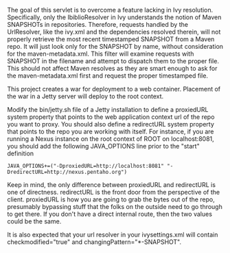 The goal of this servlet is to overcome a feature lacking in Ivy resolution.  Specifically, only the IbiblioResolver in
Ivy understands the notion of Maven SNAPSHOTs in repositories.  Therefore, requests handled by the UrlResolver, like the
ivy.xml and the dependencies resolved therein, will not properly retrieve the most recent timestamped SNAPSHOT from a
Maven repo.  It will just look only for the SNAPSHOT by name, without consideration for the maven-metadata.xml.  This
filter will examine requests with SNAPSHOT in the filename and attempt to dispatch them to the proper file.  This should
not affect Maven resolves as they are smart enough to ask for the maven-metadata.xml first and request the proper
timestamped file.

This project creates a war for deployment to a web container.  Placement of the war in a Jetty server will deploy to the
root context.

Modify the bin/jetty.sh file of a Jetty installation to define a proxiedURL system property that points to the
web application context url of the repo you want to proxy.  You should also define a redirectURL system property
that points to the repo you are working with itself.  For instance, if you are running a Nexus instance on the root
context of ROOT on localhost:8081, you should add the following JAVA_OPTIONS line prior to the "start" definition

```
JAVA_OPTIONS+=("-DproxiedURL=http://localhost:8081" "-DredirectURL=http://nexus.pentaho.org")
```

Keep in mind, the only difference between proxiedURL and redirectURL is one of directness.  redirectURL is the front door
from the perspective of the client.  proxiedURL is how you are going to grab the bytes out of the repo, presumably bypassing
stuff that the folks on the outside need to go through to get there.  If you don't have a direct internal route, then the
two values could be the same.

It is also expected that your url resolver in your ivysettings.xml will contain checkmodified="true" and
changingPattern="*-SNAPSHOT".